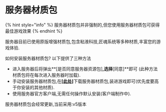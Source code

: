 # 服务器材质包

{% hint style="info" %}
服务器材质包并非强制的,但您使用服务器材质包可获得最佳游戏效果
{% endhint %}

服务器目前已使用原版增强材质包,包含粘液科技,匠魂系统等多种材质,丰富您的游戏体验. 

如何安装服务器材质包? 以下提供了三种方法

* 进入服务器后将弹出**\[是否同意服务器资源包\]**,选择**\[同意\]**即可 \(此种方法材质包将在每次进入服务器时加载\).
* 手动安装服务器材质包,在[**\[此处\]**](https://gitee.com/mcskycraft/skycraft/attach_files/716522/download/SkyCraft%E6%9C%8D%E5%8A%A1%E5%99%A8%E6%9D%90%E8%B4%A8v5.zip)下载服务器材质包,装进游戏即可\(优先度要高于你安装的其他材质\).
* 使用服务器官方客户端,无需任何操作默认安装\(客户端制作中\).

服务器材质包会经常更新,当前采用:v5版本


